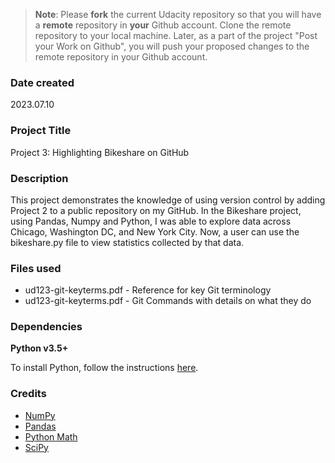 >**Note**: Please **fork** the current Udacity repository so that you will have a **remote** repository in **your** Github account. Clone the remote repository to your local machine. Later, as a part of the project "Post your Work on Github", you will push your proposed changes to the remote repository in your Github account.

### Date created
2023.07.10

### Project Title
Project 3: Highlighting Bikeshare on GitHub

### Description
This project demonstrates the knowledge of using version control by adding Project 2 to a public repository on my GitHub. In the Bikeshare project, using Pandas, Numpy and Python, I was able to explore data across Chicago, Washington DC, and New York City. Now, a user can use the bikeshare.py file to view statistics collected by that data.

### Files used
* ud123-git-keyterms.pdf - Reference for key Git terminology
* ud123-git-keyterms.pdf - Git Commands with details on what they do

### Dependencies
**Python v3.5+**

To install Python, follow the instructions [here](https://www.python.org/downloads/).

### Credits
* [NumPy](https://numpy.org/)
* [Pandas](https://pandas.pydata.org/docs/)
* [Python Math](https://docs.python.org/3/library/math.html)
* [SciPy](https://docs.scipy.org/doc/scipy/)

